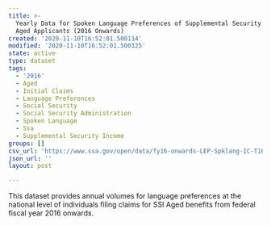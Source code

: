 ```yaml
---
title: >-
  Yearly Data for Spoken Language Preferences of Supplemental Security Income
  Aged Applicants (2016 Onwards)
created: '2020-11-10T16:52:01.500114'
modified: '2020-11-10T16:52:01.500125'
state: active
type: dataset
tags:
  - '2016'
  - Aged
  - Initial Claims
  - Language Preferences
  - Social Security
  - Social Security Administration
  - Spoken Language
  - Ssa
  - Supplemental Security Income
groups: []
csv_url: 'https://www.ssa.gov/open/data/fy16-onwards-LEP-Spklang-IC-T16-SSIAged-Yrly.csv'
json_url: ''
layout: post

---
```

This dataset provides annual volumes for language preferences at the national level of individuals filing claims for SSI Aged benefits from federal fiscal year 2016 onwards.
